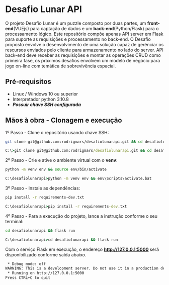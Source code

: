 # Desafio Lunar API

O projeto Desafio Lunar é um puzzle composto por duas partes, um **front-end**(VUEjs) para captação de dados e um **back-end**(Python/Flask) para o processamento lógico. Este repositório compõe apenas API server em Flask para suporte as requisições e processamento no back-end.
O Desafio proposto envolve o desenvolvimento de uma solução capaz de gerênciar os rescursos enviados pelo cliente para armazenamento no lado do server.
API back-end deve receber as requisições e montar as operações CRUD como primeira fase, os próximos desafios envolvem um modelo de negócio para jogo on-line com temática de sobrevivência espacial.

## Pré-requisitos

* Linux / Windows 10 ou superior
* Interpretador python 3.10.8
* ***Possuir chave SSH configurada***

## Mãos à obra - Clonagem e execução

1º Passo - Clone o repositório usando chave SSH:

```bash
git clone git@github.com:rodrigmars/desafiolunarapi.git && cd desafiolunarapi
```

```cmd
C:\>git clone git@github.com:rodrigmars/desafiolunarapi.git && cd desafiolunarapi
```

2º Passo - Crie e ative o ambiente virtual com o **venv**:

```bash
python -m venv env && source env/bin/activate
```

```cmd
C:\desafiolunarapi>python -m venv env && env\Scripts\activate.bat
```

3º Passo - Instale as dependências:

```bash
pip install -r requirements-dev.txt
```

```cmd
C:\desafiolunarapi>pip install -r requirements-dev.txt
```

4º Passo - Para a execução do projeto, lance a instrução conforme o seu terminal:

```bash
cd desafiolunarapi && flask run
```

```cmd
C:\desafiolunarapi>cd desafiolunarapi && flask run
```

Com o serviço Flask em execução, o endereço **<http://127.0.0.1:5000>** será disponibilizado conforme saída abaixo.

```bash
 * Debug mode: off
WARNING: This is a development server. Do not use it in a production deployment. Use a production WSGI server instead.
 * Running on http://127.0.0.1:5000
Press CTRL+C to quit
```

